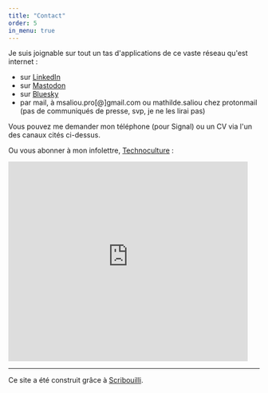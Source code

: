 ```yaml
---
title: "Contact"
order: 5
in_menu: true
---
```

Je suis joignable sur tout un tas d'applications de ce vaste réseau qu'est internet&nbsp;:
- sur [LinkedIn](https://www.linkedin.com/in/mathildesaliou/)
- sur [Mastodon](https://piaille.fr/@mathildesaliou)
- sur [Bluesky](https://bsky.app/profile/mathildesaliou.bsky.social)
- par mail, à msaliou.pro[@]gmail.com ou mathilde.saliou chez protonmail (pas de communiqués de presse, svp, je ne les lirai pas)

Vous pouvez me demander mon téléphone (pour Signal) ou un CV via l'un des canaux cités ci-dessus.

Ou vous abonner à mon infolettre, [Technoculture](https://technoculture.kessel.media?source_type=social_network) : 

<iframe
  src="https://technoculture.kessel.media/iframe" width="480" height="400"
  frameborder="0"
  scrolling="no"
>
</iframe>


____

Ce site a été construit grâce à [Scribouilli](https://scribouilli.org/). 